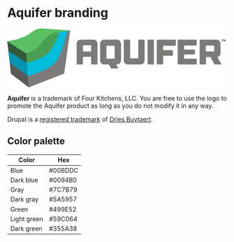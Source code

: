 # Aquifer branding

![Aquifer logo](/branding/aquifer-logo-500.png)

**Aquifer** is a trademark of Four Kitchens, LLC. You are free to use the logo to promote the Aquifer product as long as you do not modify it in any way.

Drupal is a [registered trademark](http://drupal.com/trademark) of [Dries Buytaert](http://buytaert.net/).

## Color palette

Color       | Hex
------------|--------
Blue        | #00BDDC
Dark blue   | #0094B0
Gray        | #7C7B79
Dark gray   | #5A5957
Green       | #499E52
Light green | #59C064
Dark green  | #355A38
